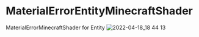 # MaterialErrorEntityMinecraftShader
MaterialErrorMinecraftShader for Entity
![2022-04-18_18 44 13](https://user-images.githubusercontent.com/77374813/163792600-3a055c25-f5e4-42fe-ae28-b70d3ffecbc2.png)
